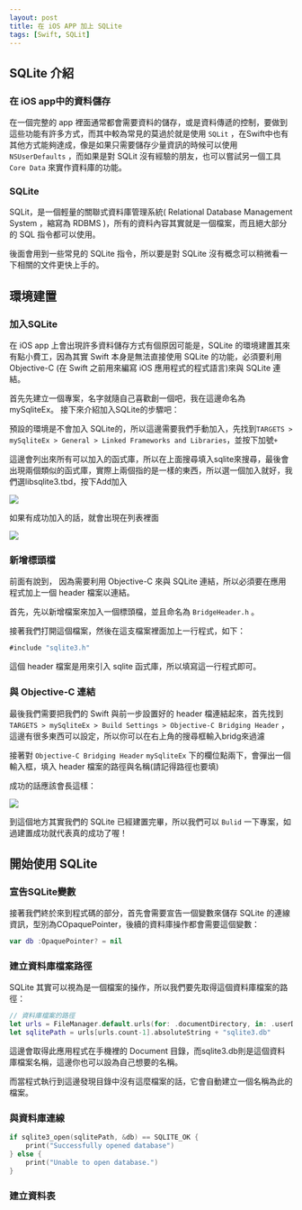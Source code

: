 ```yaml
---
layout: post
title: 在 iOS APP 加上 SQLite
tags: [Swift, SQLit]
---
```


## SQLite 介紹
### 在 iOS app中的資料儲存

在一個完整的 app 裡面通常都會需要資料的儲存，或是資料傳遞的控制，要做到這些功能有許多方式，而其中較為常見的莫過於就是使用 `SQLit` ，在Swift中也有其他方式能夠達成，像是如果只需要儲存少量資訊的時候可以使用 `NSUserDefaults` ，而如果是對 SQLit 沒有經驗的朋友，也可以嘗試另一個工具 `Core Data` 來實作資料庫的功能。

<!-- more -->

### SQLite

SQLit，是一個輕量的關聯式資料庫管理系統( Relational Database Management System ，縮寫為 RDBMS )，所有的資料內容其實就是一個檔案，而且絕大部分的 SQL 指令都可以使用。

後面會用到一些常見的 SQLite 指令，所以要是對 SQLite 沒有概念可以稍微看一下相關的文件更快上手的。


## 環境建置
### 加入SQLite

在 iOS app 上會出現許多資料儲存方式有個原因可能是，SQLite 的環境建置其來有點小費工，因為其實 Swift 本身是無法直接使用 SQLite 的功能，必須要利用 Objective-C (在 Swift 之前用來編寫 iOS 應用程式的程式語言)來與 SQLite 連結。

首先先建立一個專案，名字就隨自己喜歡創一個吧，我在這邊命名為 mySqliteEx。
接下來介紹加入SQLite的步驟吧：

預設的環境是不會加入 SQLite的，所以這邊需要我們手動加入，先找到`TARGETS > mySqliteEx > General > Linked Frameworks and Libraries`，並按下加號`+`

這邊會列出來所有可以加入的函式庫，所以在上面搜尋填入sqlite來搜尋，最後會出現兩個類似的函式庫，實際上兩個指的是一樣的東西，所以選一個加入就好，我們選libsqlite3.tbd，按下Add加入

![](https://i.imgur.com/7oyuZTd.png)

如果有成功加入的話，就會出現在列表裡面

![](https://i.imgur.com/bIKpaNq.png)

### 新增標頭檔
前面有說到， 因為需要利用 Objective-C 來與 SQLite 連結，所以必須要在應用程式加上一個 header 檔案以連結。

首先，先以新增檔案來加入一個標頭檔，並且命名為 `BridgeHeader.h` 。

接著我們打開這個檔案，然後在這支檔案裡面加上一行程式，如下：

```swift
#include "sqlite3.h"
```

這個 header 檔案是用來引入 sqlite 函式庫，所以填寫這一行程式即可。

### 與 Objective-C 連結
最後我們需要把我們的 Swift 與前一步設置好的 header 檔連結起來，首先找到 `TARGETS > mySqliteEx > Build Settings > Objective-C Bridging Header` ，這邊有很多東西可以設定，所以你可以在右上角的搜尋框輸入bridg來過濾

接著對 `Objective-C Bridging Header` `mySqliteEx` 下的欄位點兩下，會彈出一個輸入框，填入 header 檔案的路徑與名稱(請記得路徑也要填)

成功的話應該會長這樣：

![](https://i.imgur.com/nFM5Kt6.png)

到這個地方其實我們的 SQLite 已經建置完畢，所以我們可以 `Bulid` 一下專案，如過建置成功就代表真的成功了喔！

## 開始使用 SQLite 
### 宣告SQLite變數
接著我們終於來到程式碼的部分，首先會需要宣告一個變數來儲存 SQLite 的連線資訊，型別為COpaquePointer，後續的資料庫操作都會需要這個變數：

```swift
var db :OpaquePointer? = nil
```

### 建立資料庫檔案路徑
SQLite 其實可以視為是一個檔案的操作，所以我們要先取得這個資料庫檔案的路徑：

```swift
// 資料庫檔案的路徑
let urls = FileManager.default.urls(for: .documentDirectory, in: .userDomainMask)
let sqlitePath = urls[urls.count-1].absoluteString + "sqlite3.db"
```

這邊會取得此應用程式在手機裡的 Document 目錄，而sqlite3.db則是這個資料庫檔案名稱，這邊你也可以設為自己想要的名稱。

而當程式執行到這邊發現目錄中沒有這麼檔案的話，它會自動建立一個名稱為此的檔案。

### 與資料庫連線
```swift
if sqlite3_open(sqlitePath, &db) == SQLITE_OK {
    print("Successfully opened database")
} else {
    print("Unable to open database.")
}
```

### 建立資料表
